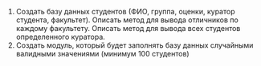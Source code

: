 1) Создать базу данных студентов (ФИО, группа, оценки, куратор
студента, факультет). Описать метод для вывода отличников по
каждому факультету. Описать метод для вывода всех студентов
определенного куратора.
2) Создать модуль, который будет заполнять базу данных
случайными валидными значениями (минимум 100 студентов)